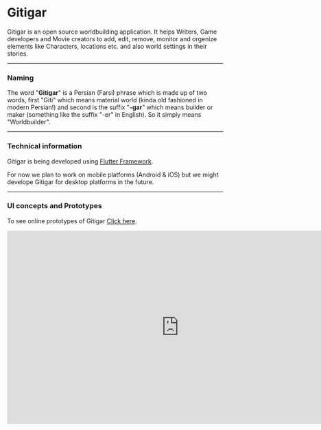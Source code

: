 # Gitigar
Gitigar is an open source worldbuilding application. It helps Writers, Game developers and Movie creators to add, edit, remove, monitor and orgenize elements like Characters, locations etc. and also world settings in their stories.

___
### Naming
<p>The word "<b>Gitigar</b>" is a Persian (Farsi) phrase which is made up of two words, first "Giti" which means material world (kinda old fashioned in modern Persian!) and second is the suffix "<b>-gar</b>" which means builder or maker (something like the suffix "-er" in English). So it simply means "Worldbuilder".<p>
  
___
### Technical information
<p>Gitigar is being developed using <a href="https://github.com/flutter/flutter">Flutter Framework</a>.</p>
<p>For now we plan to work on mobile platforms (Android & iOS) but we might develope Gitigar for desktop platforms in the future.

___
### UI concepts and Prototypes
<p> To see online prototypes of Gitigar <a href="https://www.figma.com/file/gqOzmoHTP55XvDeKnp7Zi9I2/Gitigar">Click here</a>.</p>
<iframe style="border: none;" width="800" height="450" src="https://www.figma.com/embed?embed_host=share&url=https%3A%2F%2Fwww.figma.com%2Ffile%2FdGSRx23qqHfj798MaWc5v55C%2FUntitled%3Fnode-id%3D0%253A1" allowfullscreen></iframe>
